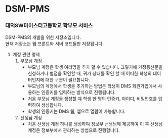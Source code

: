 # DSM-PMS
### 대덕SW마이스터고등학교 학부모 서비스
DSM-PMS의 개발을 위한 저장소입니다.  
현재 저장소는 웹 프론트와 서버 코드들만 저장됩니다.  
1. 계정 관련 명세
    1. 부모님 계정  
        - 부모님 계정은 학생 여러명을 추가 할 수 있습니다.
        그렇기에 가정통신문을 신청하거나 벌점을 확인할 때, 귀가 상태를 확인 할 때 어떠한 학생의 데이터인지에 대한 구분이 필요합니다.  
        - 부모님의 계정에서 학생을 추가하는 방법은 학생이 DMS 회원가입에서 사용하는 인증키를 입력하는 방식으로 진행됩니다.
        - 처음 부모님 계정을 생성할 떄 학생 한 명의 인증키, 아이디, 비밀번호를 입력하여 생성합니다.  
        - 학생의 인증키는 DMS 웹, 앱으로 열람이 가능합니다.
    2. 선생님 계정 
        - 처음 선생님 계정 하나를 생성하여 정보부 선생님꼐 제공하여 이 후 선생님 계정은 정보부에서 관리하는 방법으로 진행합니다.


